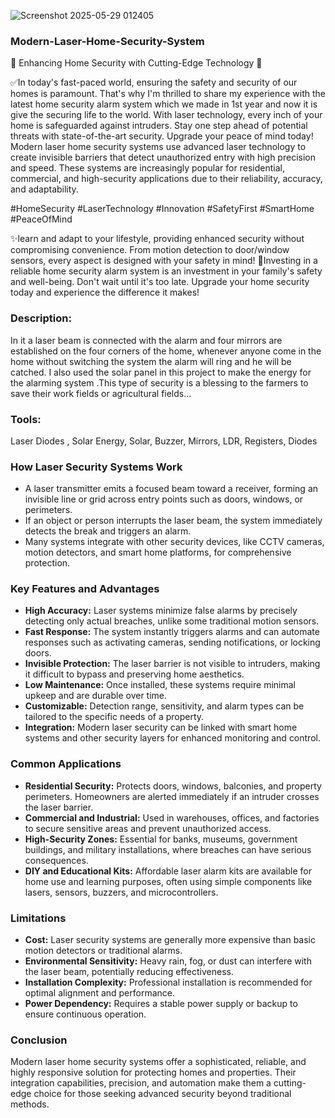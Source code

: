 ![Screenshot 2025-05-29 012405](https://github.com/user-attachments/assets/74ee1fef-da28-477d-8558-8e0b3732a4b1)
### Modern-Laser-Home-Security-System
🏡 Enhancing Home Security with Cutting-Edge Technology 🚨

✅In today's fast-paced world, ensuring the safety and security of our homes is paramount. That's why I'm thrilled to share my experience with the latest home security alarm system which we made in 1st year and now it is give the securing life to the world. With laser technology, every inch of your home is safeguarded against intruders. Stay one step ahead of potential threats with state-of-the-art security. Upgrade your peace of mind today! 
Modern laser home security systems use advanced laser technology to create invisible barriers that detect unauthorized entry with high precision and speed. These systems are increasingly popular for residential, commercial, and high-security applications due to their reliability, accuracy, and adaptability.

#HomeSecurity
#LaserTechnology 
#Innovation 
#SafetyFirst
#SmartHome 
#PeaceOfMind

✨learn and adapt to your lifestyle, providing enhanced security without compromising convenience. From motion detection to door/window sensors, every aspect is designed with your safety in mind!
📸Investing in a reliable home security alarm system is an investment in your family's safety and well-being. Don't wait until it's too late. Upgrade your home security today and experience the difference it makes!

### Description:
In it a laser beam is connected with the alarm and four mirrors are established on the four corners of the home, whenever anyone come in the home without switching the system the alarm will ring and he will be catched. I also used the solar panel in this project to make the energy for the alarming system .This type of security is a blessing to the farmers to save their work fields or agricultural fields...

### Tools: 
Laser Diodes , Solar Energy, Solar, Buzzer, Mirrors, LDR, Registers, Diodes

### How Laser Security Systems Work
- A laser transmitter emits a focused beam toward a receiver, forming an invisible line or grid across entry points such as doors, windows, or perimeters.
- If an object or person interrupts the laser beam, the system immediately detects the break and triggers an alarm.
- Many systems integrate with other security devices, like CCTV cameras, motion detectors, and smart home platforms, for comprehensive protection.

### Key Features and Advantages
- **High Accuracy:** Laser systems minimize false alarms by precisely detecting only actual breaches, unlike some traditional motion sensors.
- **Fast Response:** The system instantly triggers alarms and can automate responses such as activating cameras, sending notifications, or locking doors.
- **Invisible Protection:** The laser barrier is not visible to intruders, making it difficult to bypass and preserving home aesthetics.
- **Low Maintenance:** Once installed, these systems require minimal upkeep and are durable over time.
- **Customizable:** Detection range, sensitivity, and alarm types can be tailored to the specific needs of a property.
- **Integration:** Modern laser security can be linked with smart home systems and other security layers for enhanced monitoring and control.

### Common Applications
- **Residential Security:** Protects doors, windows, balconies, and property perimeters. Homeowners are alerted immediately if an intruder crosses the laser barrier.
- **Commercial and Industrial:** Used in warehouses, offices, and factories to secure sensitive areas and prevent unauthorized access.
- **High-Security Zones:** Essential for banks, museums, government buildings, and military installations, where breaches can have serious consequences.
- **DIY and Educational Kits:** Affordable laser alarm kits are available for home use and learning purposes, often using simple components like lasers, sensors, buzzers, and microcontrollers.

### Limitations
- **Cost:** Laser security systems are generally more expensive than basic motion detectors or traditional alarms.
- **Environmental Sensitivity:** Heavy rain, fog, or dust can interfere with the laser beam, potentially reducing effectiveness.
- **Installation Complexity:** Professional installation is recommended for optimal alignment and performance.
- **Power Dependency:** Requires a stable power supply or backup to ensure continuous operation.

### Conclusion
Modern laser home security systems offer a sophisticated, reliable, and highly responsive solution for protecting homes and properties. Their integration capabilities, precision, and automation make them a cutting-edge choice for those seeking advanced security beyond traditional methods.

